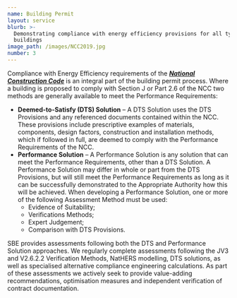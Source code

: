 ```yaml
---
name: Building Permit
layout: service
blurb: >-
  Demonstrating compliance with energy efficiency provisions for all type of
  buildings
image_path: /images/NCC2019.jpg
number: 3
---
```


Compliance with Energy Efficiency requirements of the ***[National Construction Code](http://www.abcb.gov.au/Resources/NCC)*** is an integral part of the building permit process. Where a building is proposed to comply with Section J or Part 2.6 of the NCC two methods are generally available to meet the Performance Requirements:

* **Deemed-to-Satisfy (DTS) Solution** – A DTS Solution uses the DTS Provisions and any referenced documents contained within the NCC. These provisions include prescriptive examples of materials, components, design factors, construction and installation methods, which if followed in full, are deemed to comply with the Performance Requirements of the NCC.
* **Performance Solution** – A Performance Solution is any solution that can meet the Performance Requirements, other than a DTS Solution. A Performance Solution may differ in whole or part from the DTS Provisions, but will still meet the Performance Requirements as long as it can be successfully demonstrated to the Appropriate Authority how this will be achieved. When developing a Performance Solution, one or more of the following Assessment Method must be used:
  * Evidence of Suitability;
  * Verifications Methods;
  * Expert Judgement;
  * Comparison with DTS Provisions.

SBE provides assessments following both the DTS and Performance Solution approaches. We regularly complete assessments following the JV3 and V2.6.2.2 Verification Methods, NatHERS modelling, DTS solutions, as well as specialised alternative compliance engineering calculations. As part of these assessments we actively seek to provide value-adding recommendations, optimisation measures and independent verification of contract documentation.